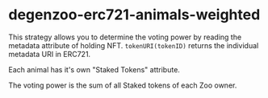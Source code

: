 # degenzoo-erc721-animals-weighted

This strategy allows you to determine the voting power by reading the metadata attribute of holding NFT.
`tokenURI(tokenID)` returns the individual metadata URI in ERC721.

Each animal has it's own "Staked Tokens" attribute. 

The voting power is the sum of all Staked tokens of each Zoo owner. 
